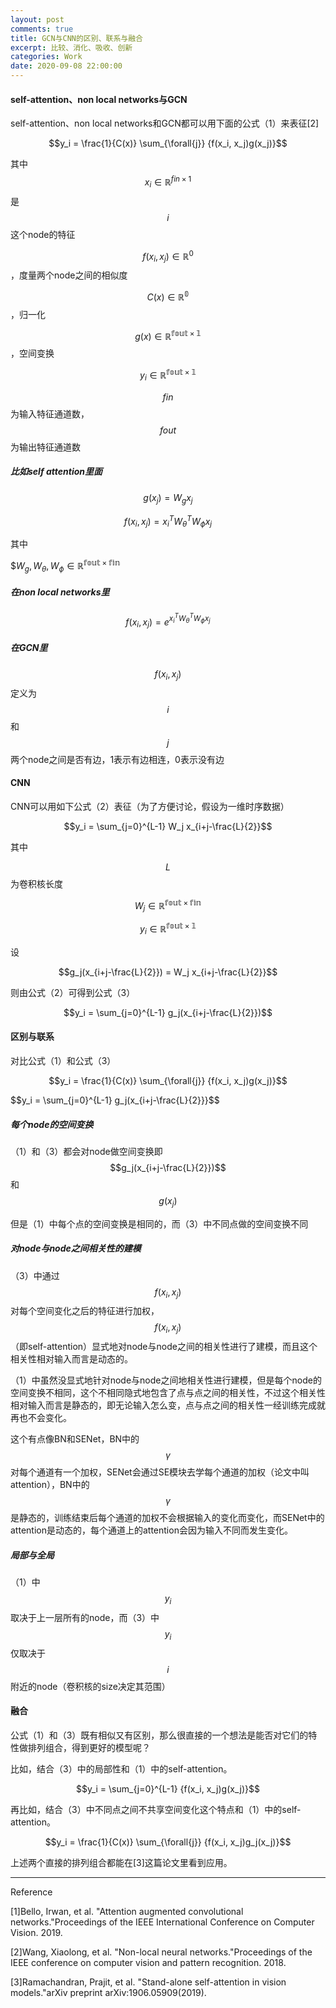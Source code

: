 ```yaml
---
layout: post
comments: true
title: GCN与CNN的区别、联系与融合
excerpt: 比较、消化、吸收、创新
categories: Work
date: 2020-09-08 22:00:00
---
```


#### self-attention、non local networks与GCN
self-attention、non local networks和GCN都可以用下面的公式（1）来表征[2]

$$y_i = \frac{1}{C(x)} \sum_{\forall{j}} {f(x_i, x_j)g(x_j)}$$

其中$$x_i \in \mathbb{R}^{fin \times 1}$$是$$i$$这个node的特征

$$f(x_i, x_j) \in \mathbb{R}^0$$，度量两个node之间的相似度

$$C(x) \in \mathbb{R^{0}}$$，归一化

$$g(x) \in \mathbb{R^{fout \times 1}}$$，空间变换

$$y_i \in \mathbb{R^{fout \times 1}}$$

$$fin$$为输入特征通道数，$$fout$$为输出特征通道数


##### 比如self attention里面
$$g(x_j) = W_g x_j$$

$$f(x_i,x_j) = x_{i}^T W_\theta^T W_\phi x_j$$

其中

$$W_g, W_\theta, W_\phi \in \mathbb{R^{fout \times fin}}$

##### 在non local networks里
$$f(x_i,x_j) = e^{x_{i}^T W_\theta^T W_\phi x_j}$$

##### 在GCN里

$$f(x_i,x_j)$$定义为$$i$$和$$j$$两个node之间是否有边，1表示有边相连，0表示没有边

#### CNN

CNN可以用如下公式（2）表征（为了方便讨论，假设为一维时序数据）

$$y_i = \sum_{j=0}^{L-1} W_j x_{i+j-\frac{L}{2}}$$

其中

$$L$$为卷积核长度

$$W_j \in \mathbb{R^{fout \times fin}}$$

$$y_i \in \mathbb{R^{fout \times 1}}$$

设

$$g_j(x_{i+j-\frac{L}{2}}) = W_j x_{i+j-\frac{L}{2}}$$

则由公式（2）可得到公式（3）

$$y_i = \sum_{j=0}^{L-1} g_j(x_{i+j-\frac{L}{2}})$$

#### 区别与联系

对比公式（1）和公式（3）

$$y_i = \frac{1}{C(x)} \sum_{\forall{j}} {f(x_i, x_j)g(x_j)}$$

$$y_i = \sum_{j=0}^{L-1} g_j(x_{i+j-\frac{L}{2}}}$$

##### 每个node的空间变换

（1）和（3）都会对node做空间变换即$$g_j(x_{i+j-\frac{L}{2}})$$和$$g(x_j)$$

但是（1）中每个点的空间变换是相同的，而（3）中不同点做的空间变换不同

##### 对node与node之间相关性的建模

（3）中通过$$f(x_i, x_j)$$对每个空间变化之后的特征进行加权，$$f(x_i, x_j)$$（即self-attention）显式地对node与node之间的相关性进行了建模，而且这个相关性相对输入而言是动态的。

（1）中虽然没显式地针对node与node之间地相关性进行建模，但是每个node的空间变换不相同，这个不相同隐式地包含了点与点之间的相关性，不过这个相关性相对输入而言是静态的，即无论输入怎么变，点与点之间的相关性一经训练完成就再也不会变化。

这个有点像BN和SENet，BN中的$$\gamma$$对每个通道有一个加权，SENet会通过SE模块去学每个通道的加权（论文中叫attention），BN中的$$\gamma$$是静态的，训练结束后每个通道的加权不会根据输入的变化而变化，而SENet中的attention是动态的，每个通道上的attention会因为输入不同而发生变化。

##### 局部与全局
（1）中$$y_i$$取决于上一层所有的node，而（3）中$$y_i$$仅取决于$$i$$附近的node（卷积核的size决定其范围）


#### 融合
公式（1）和（3）既有相似又有区别，那么很直接的一个想法是能否对它们的特性做排列组合，得到更好的模型呢？

比如，结合（3）中的局部性和（1）中的self-attention。

$$y_i = \sum_{j=0}^{L-1} {f(x_i, x_j)g(x_j)}$$

再比如，结合（3）中不同点之间不共享空间变化这个特点和（1）中的self-attention。

$$y_i = \frac{1}{C(x)} \sum_{\forall{j}} {f(x_i, x_j)g_j(x_j)}$$

上述两个直接的排列组合都能在[3]这篇论文里看到应用。

---
Reference

[1]Bello, Irwan, et al. "Attention augmented convolutional networks."Proceedings of the IEEE International Conference on Computer Vision. 2019.

[2]Wang, Xiaolong, et al. "Non-local neural networks."Proceedings of the IEEE conference on computer vision and pattern recognition. 2018.

[3]Ramachandran, Prajit, et al. "Stand-alone self-attention in vision models."arXiv preprint arXiv:1906.05909(2019).
